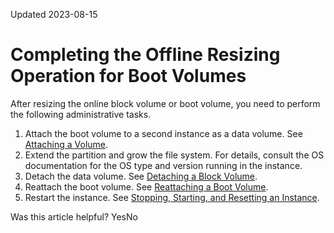 Updated 2023-08-15
# Completing the Offline Resizing Operation for Boot Volumes
After resizing the online block volume or boot volume, you need to perform the following administrative tasks.
  1. Attach the boot volume to a second instance as a data volume.
See [Attaching a Volume](https://docs.oracle.com/en-us/iaas/compute-cloud-at-customer/topics/block/attaching-a-volume.htm#attaching-a-volume "You attach a volume to a Compute Cloud@Customer instance to expand the available storage on the instance.").
  2. Extend the partition and grow the file system.
For details, consult the OS documentation for the OS type and version running in the instance.
  3. Detach the data volume.
See [Detaching a Block Volume](https://docs.oracle.com/en-us/iaas/compute-cloud-at-customer/topics/block/detaching-a-block-volume.htm#detaching-a-block-volume "On Compute Cloud@Customer, when an instance no longer needs access to a volume, you can detach the volume from the instance without affecting the volume's data.").
  4. Reattach the boot volume.
See [Reattaching a Boot Volume](https://docs.oracle.com/en-us/iaas/compute-cloud-at-customer/topics/block/reattaching-a-boot-volume.htm#reattaching-a-boot-volume "On Oracle Cloud Infrastructure, you can reattach a boot volume to an instance.").
  5. Restart the instance.
See [Stopping, Starting, and Resetting an Instance](https://docs.oracle.com/en-us/iaas/compute-cloud-at-customer/topics/compute/stopping-starting-and-resetting-an-instance.htm#stopping-starting-and-resetting-an-instance "On Compute Cloud@Customer, you can control the state of an instance using the Compute Cloud@Customer Console, CLI, and API.").


Was this article helpful?
YesNo

